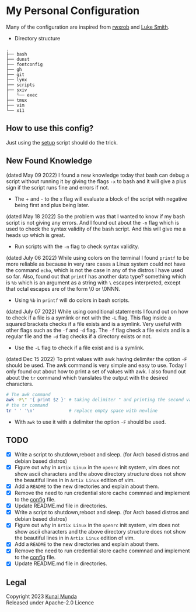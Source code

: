 My Personal Configuration
==========================

Many of the configuration are inspired from [rwxrob](https://github.com/rwxrob) and [Luke Smith](https://github.com/Lukesmithxyz).

- Directory structure

```
.
├── bash
├── dunst
├── fontconfig
├── gh
├── git
├── lynx
├── scripts
├── sxiv
│   └── exec
├── tmux
├── vim
└── x11
```

How to use this config?
-----------------------

Just using the [setup](/setup) script should do the trick.

New Found Knowledge
-------------------

(dated May 09 2022) I found a new knowledge today that bash can debug a script without running it by giving the flags `-x` to bash and it will give a plus sign if the script runs fine and errors if not.
- The + and - to the `x` flag will evaluate a block of the script with negative being first and plus being later.

(dated May 18 2022) So the problem was that I wanted to know if my bash script is not giving any errors. And I found out about the `-n` flag which is used to check the syntax validity of the bash script. And this will give me a heads up which is great.
- Run scripts with the `-n` flag to check syntax validity.

(dated July 06 2022) While using colors on the terminal I found `printf` to be more reliable as because in very rare cases
a Linux system could not have the command `echo`, which is not the case in any of the distros I have used so far.
Also, found out that `printf` has another data type? something which is `%b` which is an argument as a string with `\` escapes
interpreted, except that octal escapes are of the form \0 or \0NNN.
- Using `%b` in `printf` will do colors in bash scripts.

(dated July 07 2022) While using conditional statements I found out on how to check if a file is a symlink or not with the `-L` flag.
This flag inside a squared brackets checks if a file exists and is a symlink. Very useful with other flags such as the `-f` and `-d` flag.
The `-f` flag check a file exists and is a regular file and the `-d` flag checks if a directory exists or not.
- Use the `-L` flag to check if a file exist and is a symlink.

(dated Dec 15 2022) To print values with awk having delimiter the option `-F` should be used. The awk command is very simple and easy to use. Today I only found out about how to print a set of values with awk. I also found out about the `tr` command which translates the output with the desired characters.

```bash
# The awk command
awk -F\" '{ print $2 }' # taking delimiter " and printing the second value
# the tr command
tr ' ' '\n'             # replace empty space with newline
```

- With `awk` to use it with a delimiter the option `-F` should be used.


TODO
----

- [x] Write a script to shutdown,reboot and sleep. (for Arch based distros and debian based distros)
- [x] Figure out why in `Artix Linux` in the `openrc` init system, vim does not show ascii characters and the above directory structure does not show the beautiful lines in in `Artix Linux` edition of vim.
- [x] Add a `README` to the new directories and explain about them.
- [x] Remove the need to run credential store cache commnad and implement to the [config](./git/config) file.
- [x] Update README.md file in directories.
- [x] Write a script to shutdown,reboot and sleep. (for Arch based distros and debian based distros)
- [x] Figure out why in `Artix Linux` in the `openrc` init system, vim does not show ascii characters and the above directory structure does not show the beautiful lines in in `Artix Linux` edition of vim.
- [x] Add a `README` to the new directories and explain about them.
- [x] Remove the need to run credential store cache commnad and implement to the [config](./git/config) file.
- [x] Update README.md file in directories.

Legal
-----

Copyright 2023 [Kunal Munda](https://github.com/ryukamish) <br>
Released under Apache-2.0 Licence
